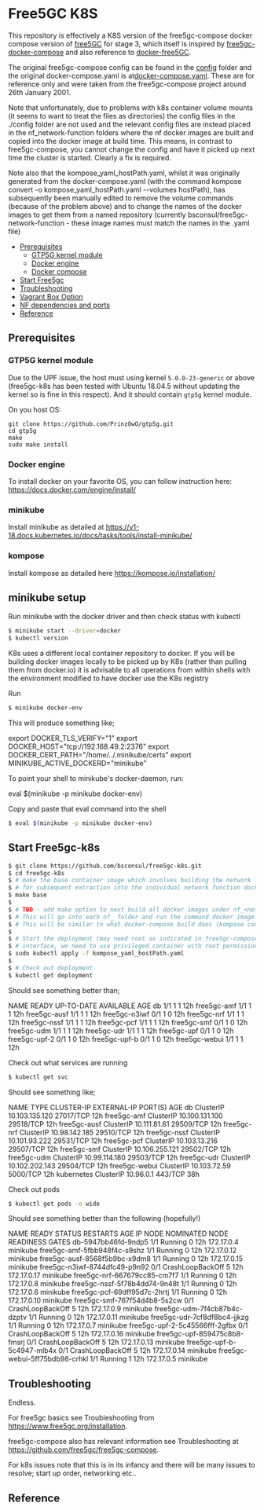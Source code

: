 # Free5GC K8S

This repository is effectively a K8S version of the free5gc-compose docker compose version of [free5GC](https://github.com/free5gc/free5gc) for stage 3, which itself is inspired by [free5gc-docker-compose](https://github.com/calee0219/free5gc-docker-compose) and also reference to [docker-free5GC](https://github.com/abousselmi/docker-free5gc).

The original free5gc-compose config can be found in the [config](./config) folder and the original docker-compose.yaml is at[docker-compose.yaml](docker-compose.yaml). These are for reference only and were taken from the free5gc-compose project around 26th January 2001.

Note that unfortunately, due to problems with k8s container volume mounts (it seems to want to treat the files as directories) the
config files in the ./config folder are not used and the relevant config files are instead placed in the nf_network-function folders where the nf docker images are built and copied into the docker image at build time. This means, in contrast to free5gc-compose, you cannot change the config and have it picked up next time the cluster is started. Clearly a fix is required.

Note also that the kompose_yaml_hostPath.yaml, whilst it was originally generated from the docker-compose.yaml (with the command kompose convert -o kompose_yaml_hostPath.yaml --volumes hostPath), has subsequently been manually edited to remove the volume commands (because of the problem above) and to change the names of the docker images to get them from a named repository (currently  bsconsul/free5gc-network-function - these image names must match the names in the .yaml file) 


<!-- START doctoc generated TOC please keep comment here to allow auto update -->
<!-- DON'T EDIT THIS SECTION, INSTEAD RE-RUN doctoc TO UPDATE -->


- [Prerequisites](#prerequisites)
  - [GTP5G kernel module](#gtp5g-kernel-module)
  - [Docker engine](#docker-engine)
  - [Docker compose](#docker-compose)
- [Start Free5gc](#start-free5gc)
- [Troubleshooting](#troubleshooting)
- [Vagrant Box Option](#vagrant-box-option)
- [NF dependencies and ports](#nf-dependencies-and-ports)
- [Reference](#reference)

<!-- END doctoc generated TOC please keep comment here to allow auto update -->

## Prerequisites

### GTP5G kernel module

Due to the UPF issue, the host must using kernel `5.0.0-23-generic` or above (free5gc-k8s has been tested with Ubuntu 18.04.5
without updating the kernel so is fine in this respect). And it should contain `gtp5g` kernel module.

On you host OS:
```
git clone https://github.com/PrinzOwO/gtp5g.git
cd gtp5g
make
sudo make install
```

### Docker engine

To install docker on your favorite OS, you can follow instruction here: https://docs.docker.com/engine/install/

### minikube

Install minikube as detailed at https://v1-18.docs.kubernetes.io/docs/tasks/tools/install-minikube/

### kompose

Install kompose as detailed here https://kompose.io/installation/

## minikube setup

Run minikube with the docker driver and then check status with kubectl

```bash
$ minikube start --driver=docker
$ kubectl version
```
K8s uses a different local container repository to docker. If you will be building docker images locally to be picked up
by K8s (rather than pulling them from docker.io) it is advisable to all operations from within shells with the environment
modified to have docker use the K8s registry

Run

```bash
$ minikube docker-env
```
This will produce something like;

export DOCKER_TLS_VERIFY="1"
export DOCKER_HOST="tcp://192.168.49.2:2376"
export DOCKER_CERT_PATH="/home/../.minikube/certs"
export MINIKUBE_ACTIVE_DOCKERD="minikube"

To point your shell to minikube's docker-daemon, run:

eval $(minikube -p minikube docker-env)

Copy and paste that eval command into the shell

```bash
$ eval $(minikube -p minikube docker-env)
```
## Start Free5gc-k8s

```bash
$ git clone https://github.com/bsconsul/free5gc-k8s.git
$ cd free5gc-k8s
$ # make the base container image which involves building the network functions inside the container,
$ # for subsequent extraction into the individual network function docker images
$ make base
$
$ # TBD - add make option to next build all docker images under nf_<network-function>
$ # This will go into each nf_ folder and run the command docker image build -t <image name> .
$ # This will be similar to what docker-compose build does (kompose convert does not build the containers for you)
$ 
$ # Start the deployment (may need root as indicated in free5gc-compose README (quote: Because we need to create tunnel
$ # interface, we need to use privileged container with root permission))
$ sudo kubectl apply -f kompose_yaml_hostPath.yaml
$
$ # Check out deployment
$ kubectl get deployment
```
Should see something better than;

NAME            READY   UP-TO-DATE   AVAILABLE   AGE
db              1/1     1            1           12h
free5gc-amf     1/1     1            1           12h
free5gc-ausf    1/1     1            1           12h
free5gc-n3iwf   0/1     1            0           12h
free5gc-nrf     1/1     1            1           12h
free5gc-nssf    1/1     1            1           12h
free5gc-pcf     1/1     1            1           12h
free5gc-smf     0/1     1            0           12h
free5gc-udm     1/1     1            1           12h
free5gc-udr     1/1     1            1           12h
free5gc-upf     0/1     1            0           12h
free5gc-upf-2   0/1     1            0           12h
free5gc-upf-b   0/1     1            0           12h
free5gc-webui   1/1     1            1           12h

Check out what services are running
```bash
$ kubectl get svc
```
Should see something like;

NAME            TYPE        CLUSTER-IP       EXTERNAL-IP   PORT(S)     AGE
db              ClusterIP   10.103.135.120   <none>        27017/TCP   12h
free5gc-amf     ClusterIP   10.100.131.100   <none>        29518/TCP   12h
free5gc-ausf    ClusterIP   10.111.81.61     <none>        29509/TCP   12h
free5gc-nrf     ClusterIP   10.98.142.185    <none>        29510/TCP   12h
free5gc-nssf    ClusterIP   10.101.93.222    <none>        29531/TCP   12h
free5gc-pcf     ClusterIP   10.103.13.216    <none>        29507/TCP   12h
free5gc-smf     ClusterIP   10.106.255.121   <none>        29502/TCP   12h
free5gc-udm     ClusterIP   10.99.114.180    <none>        29503/TCP   12h
free5gc-udr     ClusterIP   10.102.202.143   <none>        29504/TCP   12h
free5gc-webui   ClusterIP   10.103.72.59     <none>        5000/TCP    12h
kubernetes      ClusterIP   10.96.0.1        <none>        443/TCP     38h

Check out pods

```bash
$ kubectl get pods -o wide
```
Should see something better than the following (hopefully!)

NAME                             READY   STATUS             RESTARTS   AGE   IP            NODE       NOMINATED NODE   READINESS GATES
db-5947bb46fd-9ndp5              1/1     Running            0          12h   172.17.0.4    minikube   <none>           <none>
free5gc-amf-5fbb948f4c-s9shz     1/1     Running            0          12h   172.17.0.12   minikube   <none>           <none>
free5gc-ausf-8568f5b9bc-x9dm8    1/1     Running            0          12h   172.17.0.15   minikube   <none>           <none>
free5gc-n3iwf-8744dfc49-p9n92    0/1     CrashLoopBackOff   5          12h   172.17.0.17   minikube   <none>           <none>
free5gc-nrf-667679cc85-cm7f7     1/1     Running            0          12h   172.17.0.8    minikube   <none>           <none>
free5gc-nssf-5f78b4dd74-9n48t    1/1     Running            0          12h   172.17.0.6    minikube   <none>           <none>
free5gc-pcf-69dff95d7c-2hrtj     1/1     Running            0          12h   172.17.0.10   minikube   <none>           <none>
free5gc-smf-767f54d4b8-5s2cw     0/1     CrashLoopBackOff   5          12h   172.17.0.9    minikube   <none>           <none>
free5gc-udm-7f4cb87b4c-dzptv     1/1     Running            0          12h   172.17.0.11   minikube   <none>           <none>
free5gc-udr-7cf8df8bc4-jjkzg     1/1     Running            0          12h   172.17.0.7    minikube   <none>           <none>
free5gc-upf-2-5c45566fff-2gfbx   0/1     CrashLoopBackOff   5          12h   172.17.0.16   minikube   <none>           <none>
free5gc-upf-859475c8b8-fmsrj     0/1     CrashLoopBackOff   5          12h   172.17.0.13   minikube   <none>           <none>
free5gc-upf-b-5c4947-mlb4x       0/1     CrashLoopBackOff   5          12h   172.17.0.14   minikube   <none>           <none>
free5gc-webui-5ff75bdb98-crhkl   1/1     Running            1          12h   172.17.0.5    minikube   <none>           <none>

## Troubleshooting

Endless.

For free5gc basics see Troubleshooting from https://www.free5gc.org/installation.

free5gc-compose also has relevant information see Troubleshooting at https://github.com/free5gc/free5gc-compose.

For k8s issues note that this is in its infancy and there will be many issues to resolve; start up order, networking etc..

## Reference